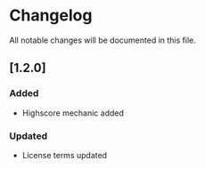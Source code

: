 # Changelog

All notable changes will be documented in this file.

## [1.2.0]

### Added

* Highscore mechanic added

### Updated

* License terms updated


